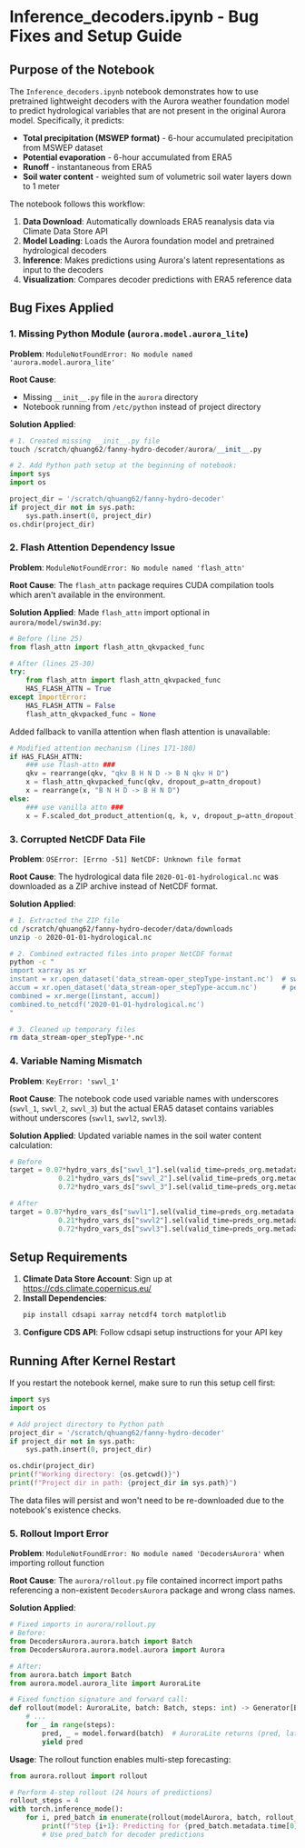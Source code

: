 # Inference_decoders.ipynb - Bug Fixes and Setup Guide

## Purpose of the Notebook

The `Inference_decoders.ipynb` notebook demonstrates how to use pretrained lightweight decoders with the Aurora weather foundation model to predict hydrological variables that are not present in the original Aurora model. Specifically, it predicts:

- **Total precipitation (MSWEP format)** - 6-hour accumulated precipitation from MSWEP dataset
- **Potential evaporation** - 6-hour accumulated from ERA5
- **Runoff** - instantaneous from ERA5  
- **Soil water content** - weighted sum of volumetric soil water layers down to 1 meter

The notebook follows this workflow:
1. **Data Download**: Automatically downloads ERA5 reanalysis data via Climate Data Store API
2. **Model Loading**: Loads the Aurora foundation model and pretrained hydrological decoders
3. **Inference**: Makes predictions using Aurora's latent representations as input to the decoders
4. **Visualization**: Compares decoder predictions with ERA5 reference data

## Bug Fixes Applied

### 1. Missing Python Module (`aurora.model.aurora_lite`)

**Problem**: `ModuleNotFoundError: No module named 'aurora.model.aurora_lite'`

**Root Cause**: 
- Missing `__init__.py` file in the `aurora` directory
- Notebook running from `/etc/python` instead of project directory

**Solution Applied**:
```python
# 1. Created missing __init__.py file
touch /scratch/qhuang62/fanny-hydro-decoder/aurora/__init__.py

# 2. Add Python path setup at the beginning of notebook:
import sys
import os

project_dir = '/scratch/qhuang62/fanny-hydro-decoder'
if project_dir not in sys.path:
    sys.path.insert(0, project_dir)
os.chdir(project_dir)
```

### 2. Flash Attention Dependency Issue

**Problem**: `ModuleNotFoundError: No module named 'flash_attn'`

**Root Cause**: The `flash_attn` package requires CUDA compilation tools which aren't available in the environment.

**Solution Applied**: Made `flash_attn` import optional in `aurora/model/swin3d.py`:
```python
# Before (line 25)
from flash_attn import flash_attn_qkvpacked_func

# After (lines 25-30)
try:
    from flash_attn import flash_attn_qkvpacked_func
    HAS_FLASH_ATTN = True
except ImportError:
    HAS_FLASH_ATTN = False
    flash_attn_qkvpacked_func = None
```

Added fallback to vanilla attention when flash attention is unavailable:
```python
# Modified attention mechanism (lines 171-180)
if HAS_FLASH_ATTN:
    ### use flash-attn ###
    qkv = rearrange(qkv, "qkv B H N D -> B N qkv H D")
    x = flash_attn_qkvpacked_func(qkv, dropout_p=attn_dropout)
    x = rearrange(x, "B N H D -> B H N D")
else:
    ### use vanilla attn ###
    x = F.scaled_dot_product_attention(q, k, v, dropout_p=attn_dropout)
```

### 3. Corrupted NetCDF Data File

**Problem**: `OSError: [Errno -51] NetCDF: Unknown file format`

**Root Cause**: The hydrological data file `2020-01-01-hydrological.nc` was downloaded as a ZIP archive instead of NetCDF format.

**Solution Applied**:
```bash
# 1. Extracted the ZIP file
cd /scratch/qhuang62/fanny-hydro-decoder/data/downloads
unzip -o 2020-01-01-hydrological.nc

# 2. Combined extracted files into proper NetCDF format
python -c "
import xarray as xr
instant = xr.open_dataset('data_stream-oper_stepType-instant.nc')  # swvl1, swvl2, swvl3
accum = xr.open_dataset('data_stream-oper_stepType-accum.nc')      # pev, ro
combined = xr.merge([instant, accum])
combined.to_netcdf('2020-01-01-hydrological.nc')
"

# 3. Cleaned up temporary files
rm data_stream-oper_stepType-*.nc
```

### 4. Variable Naming Mismatch

**Problem**: `KeyError: 'swvl_1'`

**Root Cause**: The notebook code used variable names with underscores (`swvl_1`, `swvl_2`, `swvl_3`) but the actual ERA5 dataset contains variables without underscores (`swvl1`, `swvl2`, `swvl3`).

**Solution Applied**: Updated variable names in the soil water content calculation:
```python
# Before
target = 0.07*hydro_vars_ds["swvl_1"].sel(valid_time=preds_org.metadata.time[0]).values + \
            0.21*hydro_vars_ds["swvl_2"].sel(valid_time=preds_org.metadata.time[0]).values + \
            0.72*hydro_vars_ds["swvl_3"].sel(valid_time=preds_org.metadata.time[0]).values

# After  
target = 0.07*hydro_vars_ds["swvl1"].sel(valid_time=preds_org.metadata.time[0]).values + \
            0.21*hydro_vars_ds["swvl2"].sel(valid_time=preds_org.metadata.time[0]).values + \
            0.72*hydro_vars_ds["swvl3"].sel(valid_time=preds_org.metadata.time[0]).values
```

## Setup Requirements

1. **Climate Data Store Account**: Sign up at https://cds.climate.copernicus.eu/
2. **Install Dependencies**:
   ```bash
   pip install cdsapi xarray netcdf4 torch matplotlib
   ```
3. **Configure CDS API**: Follow cdsapi setup instructions for your API key

## Running After Kernel Restart

If you restart the notebook kernel, make sure to run this setup cell first:

```python
import sys
import os

# Add project directory to Python path
project_dir = '/scratch/qhuang62/fanny-hydro-decoder'
if project_dir not in sys.path:
    sys.path.insert(0, project_dir)

os.chdir(project_dir)
print(f"Working directory: {os.getcwd()}")
print(f"Project dir in path: {project_dir in sys.path}")
```

The data files will persist and won't need to be re-downloaded due to the notebook's existence checks.

### 5. Rollout Import Error

**Problem**: `ModuleNotFoundError: No module named 'DecodersAurora'` when importing rollout function

**Root Cause**: The `aurora/rollout.py` file contained incorrect import paths referencing a non-existent `DecodersAurora` package and wrong class names.

**Solution Applied**:
```python
# Fixed imports in aurora/rollout.py
# Before:
from DecodersAurora.aurora.batch import Batch
from DecodersAurora.aurora.model.aurora import Aurora

# After:
from aurora.batch import Batch
from aurora.model.aurora_lite import AuroraLite

# Fixed function signature and forward call:
def rollout(model: AuroraLite, batch: Batch, steps: int) -> Generator[Batch, None, None]:
    # ...
    for _ in range(steps):
        pred, _ = model.forward(batch)  # AuroraLite returns (pred, latent_decoder)
        yield pred
```

**Usage**: The rollout function enables multi-step forecasting:
```python
from aurora.rollout import rollout

# Perform 4-step rollout (24 hours of predictions)
rollout_steps = 4
with torch.inference_mode():
    for i, pred_batch in enumerate(rollout(modelAurora, batch, rollout_steps)):
        print(f"Step {i+1}: Predicting for {pred_batch.metadata.time[0]}")
        # Use pred_batch for decoder predictions
```